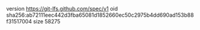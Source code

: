 version https://git-lfs.github.com/spec/v1
oid sha256:ab72111eec442d3fba65081d1852660ec50c2975b4dd690ad153b88f31517004
size 58275
